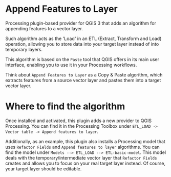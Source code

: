 # Append Features to Layer

Processing plugin-based provider for QGIS 3 that adds an algorithm for appending features to a vector layer.

Such algorithm acts as the 'Load' in an ETL (Extract, Transform and Load) operation, allowing you to store data into your target layer instead of into temporary layers.

This algorithm is based on the `Paste` tool that QGIS offers in its main user interface, enabling you to use it in your Processing workflows.

Think about `Append Features to Layer` as a Copy & Paste algorithm, which extracts features from a source vector layer and pastes them into a target vector layer.



Where to find the algorithm
===========================

Once installed and activated, this plugin adds a new provider to QGIS Processing.
You can find it in the Processing Toolbox under `ETL_LOAD -> Vector table -> Append features to layer`.

Additionally, as an example, this plugin also installs a Processing model that uses `Refactor Fields` and `Append features to layer` algorithms. You can find the model under `Models --> ETL_LOAD --> ETL-basic-model`. This model deals with the temporary/intermediate vector layer that `Refactor Fields` creates and allows you to focus on your real target layer instead. Of course, your target layer should be editable.
